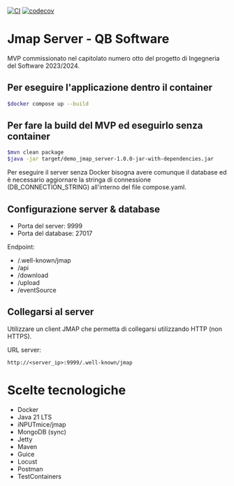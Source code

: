 <!-- LTeX: language=it -->
[![CI](https://github.com/QB-Software-swe/MVP/actions/workflows/CI.yaml/badge.svg)](https://github.com/QB-Software-swe/MVP/actions/workflows/CI.yaml)
[![codecov](https://codecov.io/gh/QB-Software-swe/MVP/graph/badge.svg?token=8I095AUWIH)](https://codecov.io/gh/QB-Software-swe/MVP)

# Jmap Server - QB Software
MVP commissionato nel capitolato numero otto del progetto di Ingegneria del Software 2023/2024.

## Per eseguire l'applicazione dentro il container
```bash
$docker compose up --build
```

## Per fare la build del MVP ed eseguirlo senza container
```bash
$mvn clean package
$java -jar target/demo_jmap_server-1.0.0-jar-with-dependencies.jar
```
Per eseguire il server senza Docker bisogna avere comunque il database ed è necessario aggiornare la stringa di connessione (DB_CONNECTION_STRING) all'interno del file compose.yaml. 

## Configurazione server & database
- Porta del server: 9999
- Porta del database: 27017

Endpoint:
- /.well-known/jmap
- /api
- /download
- /upload
- /eventSource

## Collegarsi al server
Utilizzare un client JMAP che permetta di collegarsi utilizzando HTTP (non HTTPS).

URL server:
```
http://<server_ip>:9999/.well-known/jmap
```

# Scelte tecnologiche
- Docker
- Java 21 LTS
- iNPUTmice/jmap
- MongoDB (sync)
- Jetty
- Maven
- Guice
- Locust
- Postman
- TestContainers
